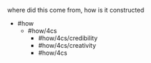 where did this come from, how is it constructed

- #how 
	- #how/4cs 
		- #how/4cs/credibility 
		- #how/4cs/creativity
		- #how/4cs 